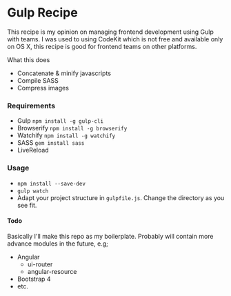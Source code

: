 # Gulp Recipe
This recipe is my opinion on managing frontend development using Gulp with teams. I was used to using CodeKit which is not free and available only on OS X, this recipe is good for frontend teams on other platforms.

What this does
- Concatenate & minify javascripts
- Compile SASS
- Compress images

### Requirements
- Gulp `npm install -g gulp-cli`
- Browserify `npm install -g browserify`
- Watchify `npm install -g watchify`
- SASS `gem install sass`
- LiveReload

### Usage
- `npm install --save-dev`
- `gulp watch`
- Adapt your project structure in `gulpfile.js`. Change the directory as you see fit.

#### Todo
Basically I'll make this repo as my boilerplate. Probably will contain more advance modules in the future, e.g;
- Angular
    + ui-router
    + angular-resource
- Bootstrap 4
- etc.